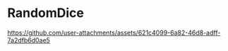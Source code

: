 # RandomDice




https://github.com/user-attachments/assets/621c4099-6a82-46d8-adff-7a2dfb6d0ae5




